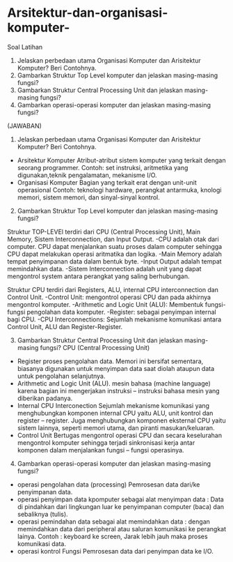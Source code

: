 # Arsitektur-dan-organisasi-komputer-

Soal Latihan
1. Jelaskan perbedaan utama Organisasi Komputer dan Arisitektur Komputer? Beri Contohnya.
2. Gambarkan Struktur Top Level komputer dan jelaskan masing-masing fungsi?
3. Gambarkan Struktur Central Processing Unit dan jelaskan masing-masing fungsi?
4. Gambarkan operasi-operasi komputer dan jelaskan masing-masing fungsi?

(JAWABAN)
1. Jelaskan perbedaan utama Organisasi Komputer dan Arisitektur Komputer? Beri Contohnya.
- Arsitektur Komputer
Atribut-atribut sistem komputer yang terkait dengan seorang programmer.
Contoh: set instruksi, aritmetika yang digunakan,teknik pengalamatan, mekanisme I/O.
- Organisasi Komputer
Bagian yang terkait erat dengan unit-unit operasional
Contoh: teknologi hardware, perangkat antarmuka, knologi memori, sistem memori, dan sinyal-sinyal kontrol.

2. Gambarkan Struktur Top Level komputer dan jelaskan masing-masing fungsi?

Struktur TOP-LEVEl terdiri dari CPU (Central Processing Unit), Main Memory, Sistem Interconnection, dan Input Output.
-CPU adalah otak dari computer. CPU dapat menjalankan suatu proses dalam computer sehingga CPU dapat melakukan operasi aritmatika dan logika.
-Main Memory adalah tempat penyimpanan data dalam bentuk byte.
-Input Output adalah tempat memindahkan data.
-Sistem Interconnection adalah unit yang dapat mengontrol system antara perangkat yang saling berhubungan.

Struktur CPU terdiri dari Registers, ALU, internal CPU interconnection dan Control Unit.
-Control Unit: mengontrol operasi CPU dan pada akhirnya mengontrol komputer.
-Arithmetic and Logic Unit (ALU): Membentuk fungsi-fungsi pengolahan data komputer.
-Register: sebagai penyimpan internal bagi CPU.
-CPU Interconnections: Sejumlah mekanisme komunikasi antara Control Unit, ALU dan Register-Register.

3. Gambarkan Struktur Central Processing Unit dan jelaskan masing-masing fungsi?
CPU (Central Processing Unit)
- Register
     proses pengolahan data. Memori ini bersifat sementara, biasanya digunakan untuk menyimpan data saat diolah ataupun data untuk pengolahan selanjutnya.
- Arithmetic and Logic Unit (ALU).
     mesin bahasa (machine language) karena bagian ini mengerjakan instruksi – instruksi bahasa mesin yang diberikan padanya. 
- Internal CPU Interconection
    Sejumlah mekanisme komunikasi yang menghubungkan komponen internal CPU yaitu ALU, unit kontrol dan register – register. Juga menghubungkan komponen eksternal CPU yaitu sistem lainnya, seperti memori utama, dan piranti masukan/keluaran.
- Control Unit
     Bertugas mengontrol operasi CPU dan secara keselurahan mengontrol komputer sehingga terjadi sinkronisasi kerja antar komponen dalam menjalankan fungsi – fungsi operasinya.

4. Gambarkan operasi-operasi komputer dan jelaskan masing-masing fungsi?
- operasi pengolahan data (processing)
Pemrosesan data dari/ke penyimpanan data.
- operasi penyimpan data
kpomputer sebagai alat menyimpan data : Data di pindahkan dari lingkungan luar ke penyimpanan computer (baca) dan sebaliknya (tulis).
- operasi pemindahan data 
sebagai alat memindahkan data : dengan memindahkan data dari peripheral atau saluran komunikasi ke perangkat lainya.
Contoh : keyboard ke screen, Jarak lebih jauh maka proses komunikasi data.
- operasi kontrol
Fungsi Pemrosesan data dari penyimpan data ke I/O.
